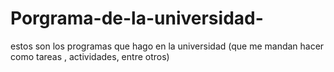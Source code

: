 # Porgrama-de-la-universidad-
estos son los programas que hago en la universidad (que me mandan hacer como tareas ,  actividades, entre otros)
